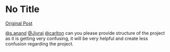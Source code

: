 # No Title

[Original Post](https://discourse.onlinedegree.iitm.ac.in/t/166738/1)

<p><a class="mention" href="/u/s.anand">@s.anand</a> <a class="mention" href="/u/jivraj">@Jivraj</a> <a class="mention" href="/u/carlton">@carlton</a> can you please provide structure of the project as it is getting very confusing, it will be very helpful and create less confusion regarding the project.</p>
